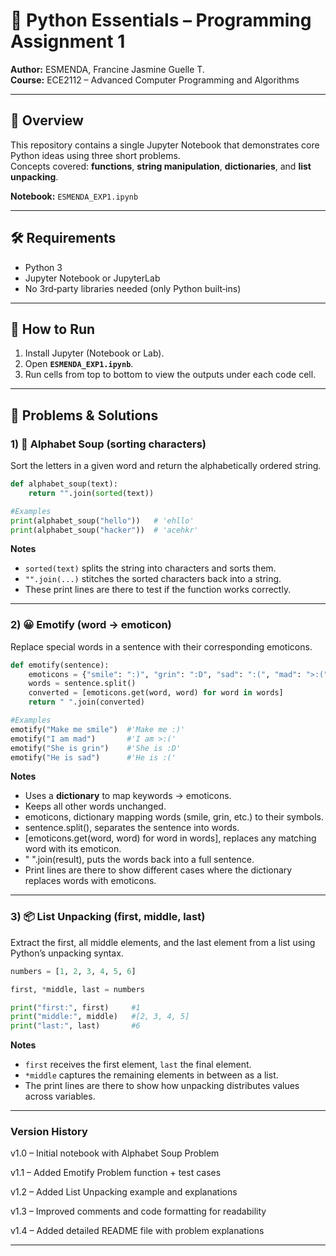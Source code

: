 # 🐍 Python Essentials – Programming Assignment 1

**Author:** ESMENDA, Francine Jasmine Guelle T.  
**Course:** ECE2112 – Advanced Computer Programming and Algorithms

---

## 📖 Overview

This repository contains a single Jupyter Notebook that demonstrates core Python ideas using three short problems.  
Concepts covered: **functions**, **string manipulation**, **dictionaries**, and **list unpacking**.

**Notebook:** `ESMENDA_EXP1.ipynb`

---

## 🛠️ Requirements
- Python 3 
- Jupyter Notebook or JupyterLab  
- No 3rd‑party libraries needed (only Python built‑ins)

---

## 🚀 How to Run
1. Install Jupyter (Notebook or Lab).  
2. Open **`ESMENDA_EXP1.ipynb`**.  
3. Run cells from top to bottom to view the outputs under each code cell.

---

## 🧩 Problems & Solutions

### 1) 🔡 Alphabet Soup (sorting characters)
Sort the letters in a given word and return the alphabetically ordered string.

```python
def alphabet_soup(text):
    return "".join(sorted(text))

#Examples
print(alphabet_soup("hello"))   # 'ehllo'
print(alphabet_soup("hacker"))  # 'acehkr'
```

**Notes**
- `sorted(text)` splits the string into characters and sorts them.
- `"".join(...)` stitches the sorted characters back into a string.
- These print lines are there to test if the function works correctly.

---

### 2) 😀 Emotify (word → emoticon)
Replace special words in a sentence with their corresponding emoticons.

```python
def emotify(sentence):
    emoticons = {"smile": ":)", "grin": ":D", "sad": ":(", "mad": ">:("}
    words = sentence.split()
    converted = [emoticons.get(word, word) for word in words]
    return " ".join(converted)

#Examples
emotify("Make me smile")  #'Make me :)'
emotify("I am mad")       #'I am >:('
emotify("She is grin")    #'She is :D'
emotify("He is sad")      #'He is :('
```

**Notes**
- Uses a **dictionary** to map keywords → emoticons.
- Keeps all other words unchanged.
- emoticons, dictionary mapping words (smile, grin, etc.) to their symbols.
- sentence.split(), separates the sentence into words.
- [emoticons.get(word, word) for word in words], replaces any matching word with its emoticon.
- " ".join(result), puts the words back into a full sentence.
- Print lines are there to show different cases where the dictionary replaces words with emoticons.

---

### 3) 📦 List Unpacking (first, middle, last)
Extract the first, all middle elements, and the last element from a list using Python’s unpacking syntax.

```python
numbers = [1, 2, 3, 4, 5, 6]

first, *middle, last = numbers

print("first:", first)     #1
print("middle:", middle)   #[2, 3, 4, 5]
print("last:", last)       #6
```

**Notes**
- `first` receives the first element, `last` the final element.
- `*middle` captures the remaining elements in between as a list.
- The print lines are there to show how unpacking distributes values across variables.

---
### Version History
v1.0 – Initial notebook with Alphabet Soup Problem

v1.1 – Added Emotify Problem function + test cases

v1.2 – Added List Unpacking example and explanations

v1.3 – Improved comments and code formatting for readability

v1.4 – Added detailed README file with problem explanations

---
